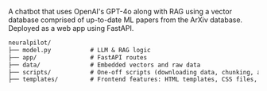 A chatbot that uses OpenAI's GPT-4o along with RAG using a vector database comprised of up-to-date ML papers from the ArXiv database.
Deployed as a web app using FastAPI.

```markdown
neuralpilot/
├── model.py           # LLM & RAG logic
├── app/               # FastAPI routes
├── data/              # Embedded vectors and raw data
├── scripts/           # One-off scripts (downloading data, chunking, and embedding)
├── templates/         # Frontend features: HTML templates, CSS files, and JS.


